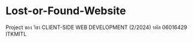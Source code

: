 # Lost-or-Found-Website
Project ของ วิชา CLIENT-SIDE WEB DEVELOPMENT (2/2024) รหัส 06016429 ITKMITL
